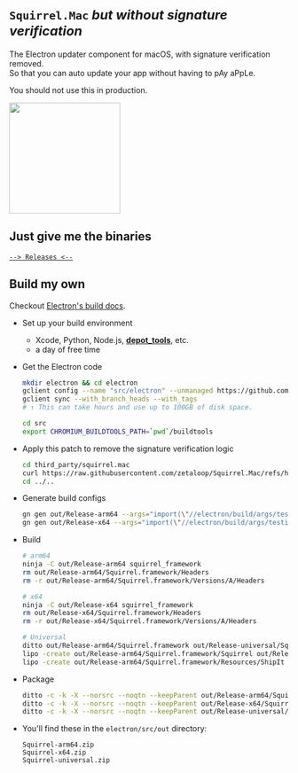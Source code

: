# <small>`Squirrel.Mac` _but without signature verification_</small>

The Electron updater component for macOS, with signature verification removed.<br>
So that you can auto update your app without having to pAy aPpLe.

You should not use this in production.

<img width="200" src="https://github.com/user-attachments/assets/fc3ed443-04ad-480d-8ba8-9636167077a3"/>

## Just give me the binaries

[`--> Releases <--`](https://github.com/zetaloop/Squirrel.Mac/releases)

## Build my own

Checkout [Electron's build docs](https://www.electronjs.org/docs/latest/development/build-instructions-gn).

- Set up your build environment
  - Xcode, Python, Node.js, [**depot_tools**](https://www.electronjs.org/docs/latest/development/build-instructions-gn#gn-prerequisites), etc.
  - a day of free time

- Get the Electron code
    ```bash
    mkdir electron && cd electron
    gclient config --name "src/electron" --unmanaged https://github.com/electron/electron
    gclient sync --with_branch_heads --with_tags
    # ↑ This can take hours and use up to 100GB of disk space.

    cd src
    export CHROMIUM_BUILDTOOLS_PATH=`pwd`/buildtools
    ```

- Apply this patch to remove the signature verification logic
    ```bash
    cd third_party/squirrel.mac
    curl https://raw.githubusercontent.com/zetaloop/Squirrel.Mac/refs/heads/mod/refactor_remove_signature_verification_logic.patch | git am
    cd ../..
    ```

- Generate build configs
    ```bash
    gn gen out/Release-arm64 --args="import(\"//electron/build/args/testing.gn\") target_cpu=\"arm64\""
    gn gen out/Release-x64 --args="import(\"//electron/build/args/testing.gn\") target_cpu=\"x64\""
    ```

- Build
    ```bash
    # arm64
    ninja -C out/Release-arm64 squirrel_framework
    rm out/Release-arm64/Squirrel.framework/Headers
    rm -r out/Release-arm64/Squirrel.framework/Versions/A/Headers

    # x64
    ninja -C out/Release-x64 squirrel_framework
    rm out/Release-x64/Squirrel.framework/Headers
    rm -r out/Release-x64/Squirrel.framework/Versions/A/Headers

    # Universal
    ditto out/Release-arm64/Squirrel.framework out/Release-universal/Squirrel.framework
    lipo -create out/Release-arm64/Squirrel.framework/Squirrel out/Release-x64/Squirrel.framework/Squirrel -output out/Release-universal/Squirrel.framework/Versions/A/Squirrel
    lipo -create out/Release-arm64/Squirrel.framework/Resources/ShipIt out/Release-x64/Squirrel.framework/Resources/ShipIt -output out/Release-universal/Squirrel.framework/Versions/A/Resources/ShipIt
    ```

- Package
    ```bash
    ditto -c -k -X --norsrc --noqtn --keepParent out/Release-arm64/Squirrel.framework out/Squirrel-arm64.zip
    ditto -c -k -X --norsrc --noqtn --keepParent out/Release-x64/Squirrel.framework out/Squirrel-x64.zip
    ditto -c -k -X --norsrc --noqtn --keepParent out/Release-universal/Squirrel.framework out/Squirrel-universal.zip
    ```
- You'll find these in the `electron/src/out` directory:

  `Squirrel-arm64.zip`<br>
  `Squirrel-x64.zip`<br>
  `Squirrel-universal.zip`
